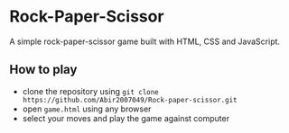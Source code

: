 # Rock-Paper-Scissor
A simple rock-paper-scissor game built with HTML, CSS and JavaScript. 
## How to play
- clone the repository using `git clone https://github.com/Abir2007049/Rock-paper-scissor.git`
- open `game.html` using any browser
- select your moves and play the game against computer
